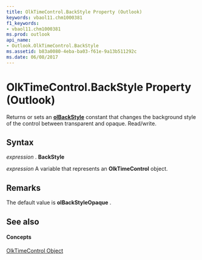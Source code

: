 ```yaml
---
title: OlkTimeControl.BackStyle Property (Outlook)
keywords: vbaol11.chm1000381
f1_keywords:
- vbaol11.chm1000381
ms.prod: outlook
api_name:
- Outlook.OlkTimeControl.BackStyle
ms.assetid: b83a0080-4eba-ba03-f61e-9a13b511292c
ms.date: 06/08/2017
---
```



# OlkTimeControl.BackStyle Property (Outlook)

Returns or sets an **[olBackStyle](olbackstyle-enumeration-outlook.md)** constant that changes the background style of the control between transparent and opaque. Read/write.


## Syntax

 _expression_ . **BackStyle**

 _expression_ A variable that represents an **OlkTimeControl** object.


## Remarks

The default value is **olBackStyleOpaque** .


## See also


#### Concepts


[OlkTimeControl Object](olktimecontrol-object-outlook.md)

